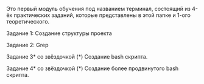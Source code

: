 Это первый модуль обучения под названием терминал, состоящий из 4-ёх практических заданий, которые представлены в
этой папке и 1-ого теоретического.

Задание 1: Создание структуры проекта

Задание 2: Grep

Задание 3* со звёздочкой (*) Создание bash скрипта.

Задание 4* со звёздочкой (*) Создание более продвинутого bash скрипта.
